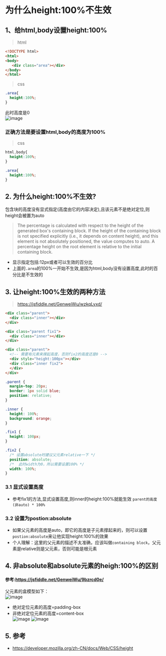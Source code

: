为什么height:100%不生效
==

## 1、给html,body设置height:100%

> html
```html
<!DOCTYPE html>
<html>
<body>
   <div class="area"></div>
</body>
</html>
```
> css
```css
.area{
  height:100%;
}
```
此时高度是0  
![image](https://user-images.githubusercontent.com/16630659/52607087-f66cf100-2eaf-11e9-8092-b033267752f3.png)

### 正确方法是要设置html,body的高度为100%
> css
```css
html,body{
  height:100%;
}

.area{
  height:100%;
}
```

## 2. 为什么height:100%不生效?

包含块的高度没有显式指定(高度由它的内容决定),且该元素不是绝对定位,则height会被置为auto
> The percentage is calculated with respect to the height of the generated box's containing block. If the height of the containing block is not specified explicitly (i.e., it depends on content height), and this element is not absolutely positioned, the value computes to auto. A percentage height on the root element is relative to the initial containing block.  

- 显示指定包括:12px或者可以生效的百分比
- 上面的`.area`的100%一开始不生效,是因为html,body没有设置高度,此时的百分比是不生效的

## 3. 让height:100%生效的两种方法

> https://jsfiddle.net/GenweiWu/wzkqLyxd/  
```html
<div class="parent">
  <div class="inner"></div>
</div>

<div class="parent fix1">
  <div class="inner"></div>
</div>

<div class="parent">
  <!-- 需要有元素来撑起高度，否则fix2的高度还是0 -->
  <div style="height:100px"></div>
  <div class="inner fix2">
  </div>
</div>
```

```css
.parent {
  margin-top: 20px;
  border: 1px solid blue;
  position: relative;
}

.inner {
  height: 100%;
  background: orange;
}

.fix1 {
  height: 100px;
}

.fix2 {
  /* 设置absolute时建议父元素relative一下 */
  position: absolute;
  /*  此时width为0，所以需要设置100% */
  width: 100%;
}
```

### 3.1 显式设置高度
- 参考fix1的方法,显式设置高度,则inner的height:100%就能生效
 `parent的高度(非auto) * 100%` 

### 3.2 设置为postion:absolute
- 如果父元素的高度是auto，即它的高度是子元素撑起来的，则可以设置`postion:absolute`来让他实现height:100%的效果
- 个人理解：这里的父元素的描述不太准确，应该叫做`containing block`，父元素是relative则是父元素，否则可能是根元素

## 4. 非absolute和absolute元素的heigh:100%的区别

#### 参考:https://jsfiddle.net/GenweiWu/9bzrcd0e/ 

父元素的盒模型如下：   
![image](https://user-images.githubusercontent.com/16630659/52611802-30df8980-2ec2-11e9-9123-9e8b8d5b360b.png)

- 绝对定位元素的高度=padding-box 
- 非绝对定位元素的高度=content-box  
![image](https://user-images.githubusercontent.com/16630659/52611866-78feac00-2ec2-11e9-884c-69e075e353c1.png)
![image](https://user-images.githubusercontent.com/16630659/52611880-83b94100-2ec2-11e9-95a1-66e9da560a79.png)


## 5. 参考
- https://developer.mozilla.org/zh-CN/docs/Web/CSS/height
